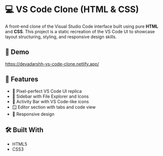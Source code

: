 # 💻 VS Code Clone (HTML & CSS)

A front-end clone of the Visual Studio Code interface built using pure **HTML** and **CSS**. This project is a static recreation of the VS Code UI to showcase layout structuring, styling, and responsive design skills.

## 📸 Demo

https://devadarshh-vs-code-clone.netlify.app/

## 🚀 Features

- 🎨 Pixel-perfect VS Code UI replica  
- 📁 Sidebar with File Explorer and Icons  
- 🧭 Activity Bar with VS Code-like icons  
- 🪟 Editor section with tabs and code view  
- 📱 Responsive design

## 🛠️ Built With

- HTML5  
- CSS3  

